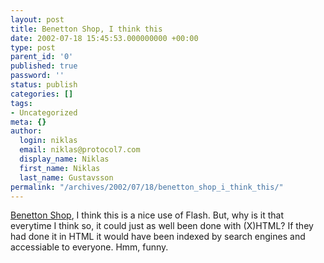 ```yaml
---
layout: post
title: Benetton Shop, I think this
date: 2002-07-18 15:45:53.000000000 +00:00
type: post
parent_id: '0'
published: true
password: ''
status: publish
categories: []
tags:
- Uncategorized
meta: {}
author:
  login: niklas
  email: niklas@protocol7.com
  display_name: Niklas
  first_name: Niklas
  last_name: Gustavsson
permalink: "/archives/2002/07/18/benetton_shop_i_think_this/"
---
```

[Benetton Shop](http://shop.benetton.com/), I think this is a nice use of Flash. But, why is it that everytime I think so, it could just as well been done with (X)HTML? If they had done it in HTML it would have been indexed by search engines and accessiable to everyone. Hmm, funny.

